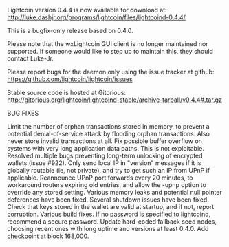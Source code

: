 Lightcoin version 0.4.4 is now available for download at:
http://luke.dashjr.org/programs/lightcoin/files/lightcoind-0.4.4/

This is a bugfix-only release based on 0.4.0.

Please note that the wxLightcoin GUI client is no longer maintained nor supported. If someone would like to step up to maintain this, they should contact Luke-Jr.

Please report bugs for the daemon only using the issue tracker at github:
https://github.com/lightcoin/lightcoin/issues

Stable source code is hosted at Gitorious:
http://gitorious.org/lightcoin/lightcoind-stable/archive-tarball/v0.4.4#.tar.gz

BUG FIXES

Limit the number of orphan transactions stored in memory, to prevent a potential denial-of-service attack by flooding orphan transactions. Also never store invalid transactions at all.
Fix possible buffer overflow on systems with very long application data paths. This is not exploitable.
Resolved multiple bugs preventing long-term unlocking of encrypted wallets (issue #922).
Only send local IP in "version" messages if it is globally routable (ie, not private), and try to get such an IP from UPnP if applicable.
Reannounce UPnP port forwards every 20 minutes, to workaround routers expiring old entries, and allow the -upnp option to override any stored setting.
Various memory leaks and potential null pointer deferences have been
fixed.
Several shutdown issues have been fixed.
Check that keys stored in the wallet are valid at startup, and if not,
report corruption.
Various build fixes.
If no password is specified to lightcoind, recommend a secure password.
Update hard-coded fallback seed nodes, choosing recent ones with long uptime and versions at least 0.4.0.
Add checkpoint at block 168,000.

